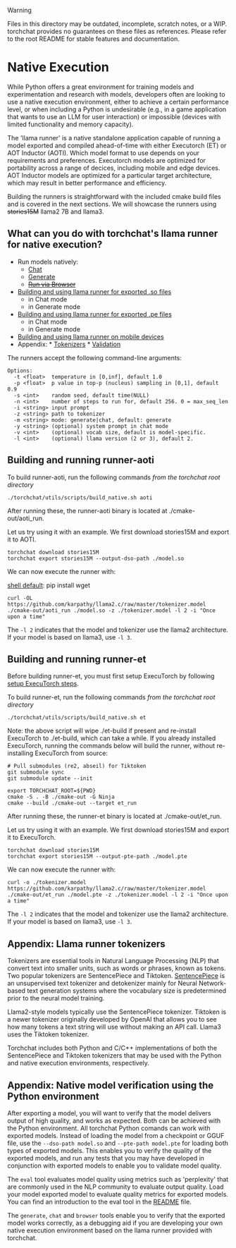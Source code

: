 > [!WARNING]
> Files in this directory may be outdated, incomplete, scratch notes, or a WIP. torchchat provides no guarantees on these files as references. Please refer to the root README for stable features and documentation.

# Native Execution

[shell default]: ./install/install_requirements.sh

While Python offers a great environment for training models and
experimentation and research with models, developers often are looking
to use a native execution environment, either to achieve a certain
performance level, or when including a Python is undesirable (e.g., in
a game application that wants to use an LLM for user interaction) or
impossible (devices with limited functionality and memory capacity).

The 'llama runner' is a native standalone application capable of
running a model exported and compiled ahead-of-time with either
Executorch (ET) or AOT Inductor (AOTI). Which model format to use
depends on your requirements and preferences.  Executorch models are
optimized for portability across a range of decices, including mobile
and edge devices.  AOT Inductor models are optimized for a particular
target architecture, which may result in better performance and
efficiency.

Building the runners is straightforward with the included cmake build
files and is covered in the next sections.  We will showcase the
runners using ~~stories15M~~ llama2 7B and llama3.

## What can you do with torchchat's llama runner for native execution?

* Run models natively:
  * [Chat](#chat)
  * [Generate](#generate)
  * ~~[Run via Browser](#browser)~~
* [Building and using llama runner for exported .so files](#run-server)
     * in Chat mode
     * in Generate mode
* [Building and using llama runner for exported .pe files](#run-portable)
     * in Chat mode
     * in Generate mode
* [Building and using llama runner on mobile devices](#run-mobile)
* Appendix:
      * [Tokenizers](#tokenizers)
      * [Validation](#validation)


The runners accept the following command-line arguments:

[skip default]: begin
```
Options:
  -t <float>  temperature in [0,inf], default 1.0
  -p <float>  p value in top-p (nucleus) sampling in [0,1], default 0.9
  -s <int>    random seed, default time(NULL)
  -n <int>    number of steps to run for, default 256. 0 = max_seq_len
  -i <string> input prompt
  -z <string> path to tokenizer
  -m <string> mode: generate|chat, default: generate
  -y <string> (optional) system prompt in chat mode
  -v <int>    (optional) vocab size, default is model-specific.
  -l <int>    (optional) llama version (2 or 3), default 2.
```
[skip default]: end

## Building and running runner-aoti

To build runner-aoti, run the following commands *from the torchchat
root directory*

```
./torchchat/utils/scripts/build_native.sh aoti
```

After running these, the runner-aoti binary is located at ./cmake-out/aoti_run.

Let us try using it with an example.
We first download stories15M and export it to AOTI.

```
torchchat download stories15M
torchchat export stories15M --output-dso-path ./model.so
```

We can now execute the runner with:

[shell default]: pip install wget
```
curl -OL https://github.com/karpathy/llama2.c/raw/master/tokenizer.model
./cmake-out/aoti_run ./model.so -z ./tokenizer.model -l 2 -i "Once upon a time"
```

The `-l 2` indicates that the model and tokenizer use the llama2 architecture.  If your model is based on llama3, use `-l 3`.

## Building and running runner-et

Before building runner-et, you must first setup ExecuTorch by
following [setup ExecuTorch steps](torchchat/edge/docs/executorch_setup.md).


To build runner-et, run the following commands *from the torchchat
root directory*

```
./torchchat/utils/scripts/build_native.sh et
```

Note: the above script will wipe ./et-build if present and re-install
ExecuTorch to ./et-build, which can take a while.  If you already
installed ExecuTorch, running the commands below will build the
runner, without re-installing ExecuTorch from source:

```
# Pull submodules (re2, abseil) for Tiktoken
git submodule sync
git submodule update --init

export TORCHCHAT_ROOT=${PWD}
cmake -S . -B ./cmake-out -G Ninja
cmake --build ./cmake-out --target et_run
```

After running these, the runner-et binary is located at ./cmake-out/et_run.

Let us try using it with an example.
We first download stories15M and export it to ExecuTorch.

```
torchchat download stories15M
torchchat export stories15M --output-pte-path ./model.pte
```

We can now execute the runner with:

```
curl -o ./tokenizer.model https://github.com/karpathy/llama2.c/raw/master/tokenizer.model
./cmake-out/et_run ./model.pte -z ./tokenizer.model -l 2 -i "Once upon a time"
```

The `-l 2` indicates that the model and tokenizer use the llama2 architecture.  If your model is based on llama3, use `-l 3`.

## Appendix: Llama runner tokenizers

Tokenizers are essential tools in Natural Language Processing (NLP)
that convert text into smaller units, such as words or phrases, known
as tokens. Two popular tokenizers are SentencePiece and
Tiktoken. [SentencePiece](https://github.com/google/sentencepiece) is
an unsupervised text tokenizer and detokenizer mainly for Neural
Network-based text generation systems where the vocabulary size is
predetermined prior to the neural model training.

Llama2-style models typically use the SentencePiece
tokenizer. Tiktoken is a newer tokenizer originally developed by
OpenAI that allows you to see how many tokens a text string will use
without making an API call. Llama3 uses the Tiktoken tokenizer.

Torchchat includes both Python and C/C++ implementations of both the
SentencePiece and Tiktoken tokenizers that may be used with the Python
and native execution environments, respectively.

## Appendix: Native model verification using the Python environment

After exporting a model, you will want to verify that the model
delivers output of high quality, and works as expected.  Both can be
achieved with the Python environment.  All torchchat Python comands
can work with exported models.  Instead of loading the model from a
checkpoint or GGUF file, use the `--dso-path model.so` and
`--pte-path model.pte` for loading both types of exported models. This
enables you to verify the quality of the exported models, and run any
tests that you may have developed in conjunction with exported models
to enable you to validate model quality.

The `eval` tool evaluates model quality using metrics such as
'perplexity' that are commonly used in the NLP community to evaluate
output quality.  Load your model exported model to evaluate quality
metrics for exported models.  You can find an introduction to the eval
tool in the [README](../README.md) file.

The `generate`, `chat` and `browser` tools enable you to verify that
the exported model works correctly, as a debugging aid if you are
developing your own native execution environment based on the llama
runner provided with torchchat.

[end default]: end
